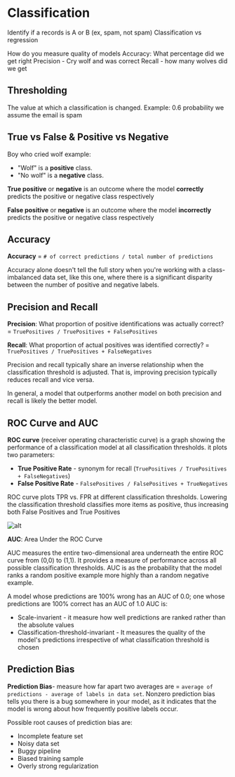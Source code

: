 # Classification
Identify if a records is A or B (ex, spam, not spam)
Classification vs regression

How do you measure quality of models
    Accuracy: What percentage did we get right
    Precision - Cry wolf and was correct
    Recall - how many wolves did we get

## Thresholding
The value at which a classification is changed. Example: 0.6 probability we assume the email is spam

## True vs False & Positive vs Negative
Boy who cried wolf example:

- "Wolf" is a **positive** class.
- "No wolf" is a **negative** class.

**True positive** or **negative** is an outcome where the model **correctly** predicts the positive or negative class respectively

**False positive** or **negative** is an outcome where the model **incorrectly** predicts the positive or negative class respectively

## Accuracy
**Accuracy** = `# of correct predictions / total number of predictions`

Accuracy alone doesn't tell the full story when you're working with a class-imbalanced data set, like this one, where there is a significant disparity between the number of positive and negative labels.

## Precision and Recall 
**Precision**: What proportion of positive identifications was actually correct?
     = `TruePositives / TruePositives + FalsePositives`

**Recall**: What proportion of actual positives was identified correctly?
     = `TruePositives / TruePositives + FalseNegatives`

Precision and recall typically share an inverse relationship when the classification threshold is adjusted. That is, improving precision typically reduces recall and vice versa.

In general, a model that outperforms another model on both precision and recall is likely the better model.

## ROC Curve and AUC
**ROC curve** (receiver operating characteristic curve) is a graph showing the performance of a classification model at all classification thresholds. it plots two parameters:
- **True Positive Rate** - synonym for recall (`TruePositives / TruePositives + FalseNegatives`)
- **False Positive Rate** - `FalsePositives / FalsePositives + TrueNegatives`


ROC curve plots TPR vs. FPR at different classification thresholds. Lowering the classification threshold classifies more items as positive, thus increasing both False Positives and True Positives

![alt](https://developers.google.com/machine-learning/crash-course/images/ROCCurve.svg)

**AUC**: Area Under the ROC Curve

AUC measures the entire two-dimensional area underneath the entire ROC curve from (0,0) to (1,1). It provides a measure of performance across all possible classification thresholds. AUC is as the probability that the model ranks a random positive example more highly than a random negative example.

A model whose predictions are 100% wrong has an AUC of 0.0; one whose predictions are 100% correct has an AUC of 1.0
AUC is:
- Scale-invarient - it measure how well predictions are ranked rather than the absolute values
- Classification-threshold-invariant - It measures the quality of the model's predictions irrespective of what classification threshold is chosen

## Prediction Bias
**Prediction Bias**- measure how far apart two averages are = `average of predictions - average of labels in data set`.
Nonzero prediction bias tells you there is a bug somewhere in your model, as it indicates that the model is wrong about how frequently positive labels occur.

Possible root causes of prediction bias are:
- Incomplete feature set
- Noisy data set
- Buggy pipeline
- Biased training sample
- Overly strong regularization


